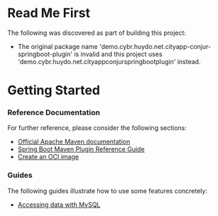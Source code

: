 # Read Me First
The following was discovered as part of building this project:

* The original package name 'demo.cybr.huydo.net.cityapp-conjur-springboot-plugin' is invalid and this project uses 'demo.cybr.huydo.net.cityappconjurspringbootplugin' instead.

# Getting Started

### Reference Documentation
For further reference, please consider the following sections:

* [Official Apache Maven documentation](https://maven.apache.org/guides/index.html)
* [Spring Boot Maven Plugin Reference Guide](https://docs.spring.io/spring-boot/docs/3.0.9/maven-plugin/reference/html/)
* [Create an OCI image](https://docs.spring.io/spring-boot/docs/3.0.9/maven-plugin/reference/html/#build-image)

### Guides
The following guides illustrate how to use some features concretely:

* [Accessing data with MySQL](https://spring.io/guides/gs/accessing-data-mysql/)

